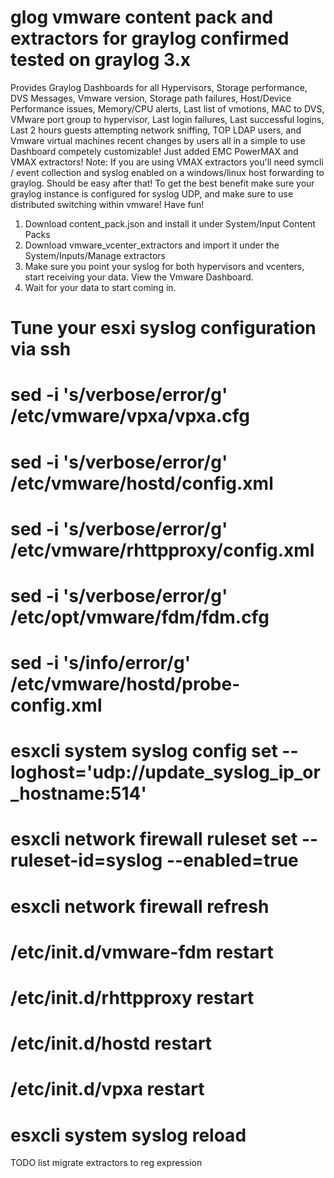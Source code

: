 # glog vmware content pack and extractors for graylog confirmed tested on graylog 3.x 
Provides Graylog Dashboards for all Hypervisors, Storage performance, DVS Messages, Vmware version, Storage path failures, Host/Device Performance issues, Memory/CPU alerts, Last list of vmotions, MAC to DVS, VMware port group to hypervisor, Last login failures, Last successful logins, Last 2 hours guests attempting network sniffing, TOP LDAP users, and Vmware virtual machines recent changes by users all in a simple to use Dashboard competely customizable! Just added EMC PowerMAX and VMAX extractors! Note: If you are using VMAX extractors you'll need symcli / event collection and syslog enabled on a windows/linux host forwarding to graylog. Should be easy after that! To get the best benefit make sure your graylog instance is configured for syslog UDP, and make sure to use distributed switching within vmware! Have fun!

1. Download content_pack.json and install it under System/Input Content Packs
2. Download vmware_vcenter_extractors and import it under the System/Inputs/Manage extractors 
3. Make sure you point your syslog for both hypervisors and vcenters, start receiving your data. View the Vmware Dashboard. 
4. Wait for your data to start coming in. 

# Tune your esxi syslog configuration via ssh 

# sed -i 's/verbose/error/g' /etc/vmware/vpxa/vpxa.cfg
# sed -i 's/verbose/error/g' /etc/vmware/hostd/config.xml
# sed -i 's/verbose/error/g' /etc/vmware/rhttpproxy/config.xml 
# sed -i 's/verbose/error/g' /etc/opt/vmware/fdm/fdm.cfg  
# sed -i 's/info/error/g' /etc/vmware/hostd/probe-config.xml
# esxcli system syslog config set --loghost='udp://update_syslog_ip_or_hostname:514'
# esxcli network firewall ruleset set --ruleset-id=syslog --enabled=true
# esxcli network firewall refresh
# /etc/init.d/vmware-fdm restart
# /etc/init.d/rhttpproxy restart
# /etc/init.d/hostd restart
# /etc/init.d/vpxa restart
# esxcli system syslog reload 

TODO list migrate extractors to reg expression
